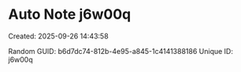 ﻿# Auto Note j6w00q
Created: 2025-09-26 14:43:58

Random GUID: b6d7dc74-812b-4e95-a845-1c4141388186
Unique ID: j6w00q
